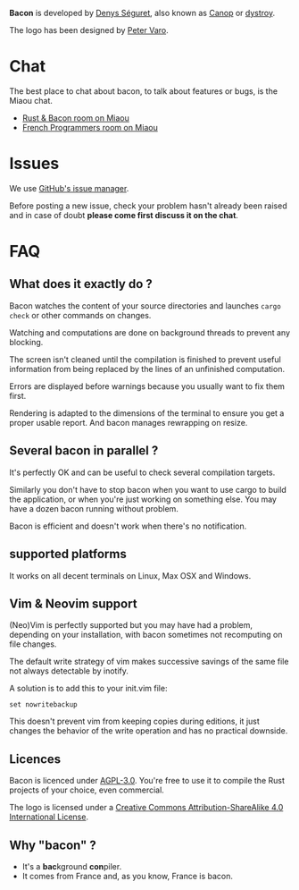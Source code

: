
**Bacon** is developed by [Denys Séguret](https://twitter.com/DenysSeguret), also known as [Canop](https://github.com/Canop) or [dystroy](https://dystroy.org).

The logo has been designed by [Peter Varo](https://petervaro.com).

# Chat

The best place to chat about bacon, to talk about features or bugs, is the Miaou chat.

* [Rust & Bacon room on Miaou](https://miaou.dystroy.org/3490?rust)
* [French Programmers room on Miaou](https://miaou.dystroy.org/3)

# Issues

We use [GitHub's issue manager](https://github.com/Canop/bacon/issues).

Before posting a new issue, check your problem hasn't already been raised and in case of doubt **please come first discuss it on the chat**.

# FAQ

## What does it exactly do ?

Bacon watches the content of your source directories and launches `cargo check` or other commands on changes.

Watching and computations are done on background threads to prevent any blocking.

The screen isn't cleaned until the compilation is finished to prevent useful information from being replaced by the lines of an unfinished computation.

Errors are displayed before warnings because you usually want to fix them first.

Rendering is adapted to the dimensions of the terminal to ensure you get a proper usable report. And bacon manages rewrapping on resize.

## Several bacon in parallel ?

It's perfectly OK and can be useful to check several compilation targets.

Similarly you don't have to stop bacon when you want to use cargo to build the application, or when you're just working on something else. You may have a dozen bacon running without problem.

Bacon is efficient and doesn't work when there's no notification.

## supported platforms

It works on all decent terminals on Linux, Max OSX and Windows.

## Vim & Neovim support

(Neo)Vim is perfectly supported but you may have had a problem, depending on your installation, with bacon sometimes not recomputing on file changes.

The default write strategy of vim makes successive savings of the same file not always detectable by inotify.

A solution is to add this to your init.vim file:

	set nowritebackup

This doesn't prevent vim from keeping copies during editions, it just changes the behavior of the write operation and has no practical downside.

## Licences

Bacon is licenced under [AGPL-3.0](https://www.gnu.org/licenses/agpl-3.0.en.html).
You're free to use it to compile the Rust projects of your choice, even commercial.

The logo is licensed under a [Creative Commons Attribution-ShareAlike 4.0 International License](https://creativecommons.org/licenses/by-sa/4.0).

## Why "bacon" ?

* It's a **bac**kground **con**piler.
* It comes from France and, as you know, France is bacon.
